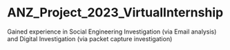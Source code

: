 # ANZ_Project_2023_VirtualInternship
Gained experience in Social Engineering Investigation (via Email analysis) and Digital Investigation (via packet capture investigation)
